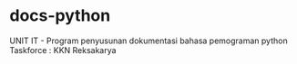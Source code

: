 # docs-python
UNIT IT - Program penyusunan dokumentasi bahasa pemograman python  
Taskforce : KKN Reksakarya
